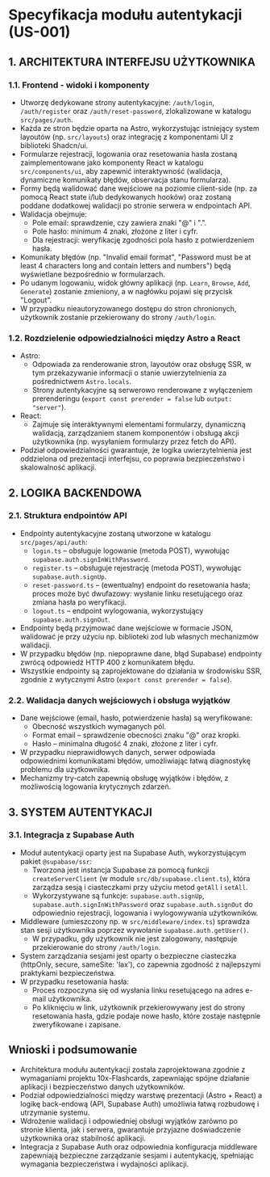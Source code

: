 # Specyfikacja modułu autentykacji (US-001)

## 1. ARCHITEKTURA INTERFEJSU UŻYTKOWNIKA

### 1.1. Frontend - widoki i komponenty

- Utworzę dedykowane strony autentykacyjne: `/auth/login`, `/auth/register` oraz `/auth/reset-password`, zlokalizowane w katalogu `src/pages/auth`.
- Każda ze stron będzie oparta na Astro, wykorzystując istniejący system layoutów (np. `src/layouts`) oraz integrację z komponentami UI z biblioteki Shadcn/ui.
- Formularze rejestracji, logowania oraz resetowania hasła zostaną zaimplementowane jako komponenty React w katalogu `src/components/ui`, aby zapewnić interaktywność (walidacja, dynamiczne komunikaty błędów, observacja stanu formularza).
- Formy będą walidować dane wejściowe na poziomie client-side (np. za pomocą React state i/lub dedykowanych hooków) oraz zostaną poddane dodatkowej walidacji po stronie serwera w endpointach API.
- Walidacja obejmuje:
  - Pole email: sprawdzenie, czy zawiera znaki "@" i ".".
  - Pole hasło: minimum 4 znaki, złożone z liter i cyfr.
  - Dla rejestracji: weryfikację zgodności pola hasło z potwierdzeniem hasła.
- Komunikaty błędów (np. "Invalid email format", "Password must be at least 4 characters long and contain letters and numbers") będą wyświetlane bezpośrednio w formularzach.
- Po udanym logowaniu, widok główny aplikacji (np. `Learn`, `Browse`, `Add`, `Generate`) zostanie zmieniony, a w nagłówku pojawi się przycisk "Logout".
- W przypadku nieautoryzowanego dostępu do stron chronionych, użytkownik zostanie przekierowany do strony `/auth/login`.

### 1.2. Rozdzielenie odpowiedzialności między Astro a React

- Astro:
  - Odpowiada za renderowanie stron, layoutów oraz obsługę SSR, w tym przekazywanie informacji o stanie uwierzytelnienia za pośrednictwem `Astro.locals`.
  - Strony autentykacyjne są serwerowo renderowane z wyłączeniem prerenderingu (`export const prerender = false` lub `output: "server"`).
- React:
  - Zajmuje się interaktywnymi elementami formularzy, dynamiczną walidacją, zarządzaniem stanem komponentów i obsługą akcji użytkownika (np. wysyłaniem formularzy przez fetch do API).
- Podział odpowiedzialności gwarantuje, że logika uwierzytelnienia jest oddzielona od prezentacji interfejsu, co poprawia bezpieczeństwo i skalowalność aplikacji.

## 2. LOGIKA BACKENDOWA

### 2.1. Struktura endpointów API

- Endpointy autentykacyjne zostaną utworzone w katalogu `src/pages/api/auth`:
  - `login.ts` – obsługuje logowanie (metoda POST), wywołując `supabase.auth.signInWithPassword`.
  - `register.ts` – obsługuje rejestrację (metoda POST), wywołując `supabase.auth.signUp`.
  - `reset-password.ts` – (ewentualny) endpoint do resetowania hasła; proces może być dwufazowy: wysłanie linku resetującego oraz zmiana hasła po weryfikacji.
  - `logout.ts` – endpoint wylogowania, wykorzystujący `supabase.auth.signOut`.
- Endpointy będą przyjmować dane wejściowe w formacie JSON, walidować je przy użyciu np. biblioteki zod lub własnych mechanizmów walidacji.
- W przypadku błędów (np. niepoprawne dane, błąd Supabase) endpointy zwrócą odpowiedź HTTP 400 z komunikatem błędu.
- Wszystkie endpointy są zaprojektowane do działania w środowisku SSR, zgodnie z wytycznymi Astro (`export const prerender = false`).

### 2.2. Walidacja danych wejściowych i obsługa wyjątków

- Dane wejściowe (email, hasło, potwierdzenie hasła) są weryfikowane:
  - Obecność wszystkich wymaganych pól.
  - Format email – sprawdzenie obecności znaku "@" oraz kropki.
  - Hasło – minimalna długość 4 znaki, złożone z liter i cyfr.
- W przypadku nieprawidłowych danych, serwer odpowiada odpowiednimi komunikatami błędów, umożliwiając łatwą diagnostykę problemu dla użytkownika.
- Mechanizmy try-catch zapewnią obsługę wyjątków i błędów, z możliwością logowania krytycznych zdarzeń.

## 3. SYSTEM AUTENTYKACJI

### 3.1. Integracja z Supabase Auth

- Moduł autentykacji oparty jest na Supabase Auth, wykorzystującym pakiet `@supabase/ssr`:
  - Tworzona jest instancja Supabase za pomocą funkcji `createServerClient` (w module `src/db/supabase.client.ts`), która zarządza sesją i ciasteczkami przy użyciu metod `getAll` i `setAll`.
  - Wykorzystywane są funkcje: `supabase.auth.signUp`, `supabase.auth.signInWithPassword` oraz `supabase.auth.signOut` do odpowiednio rejestracji, logowania i wylogowywania użytkowników.
- Middleware (umieszczony np. w `src/middleware/index.ts`) sprawdza stan sesji użytkownika poprzez wywołanie `supabase.auth.getUser()`.
  - W przypadku, gdy użytkownik nie jest zalogowany, następuje przekierowanie do strony `/auth/login`.
- System zarządzania sesjami jest oparty o bezpieczne ciasteczka (httpOnly, secure, sameSite: 'lax'), co zapewnia zgodność z najlepszymi praktykami bezpieczeństwa.
- W przypadku resetowania hasła:
  - Proces rozpoczyna się od wysłania linku resetującego na adres e-mail użytkownika.
  - Po kliknięciu w link, użytkownik przekierowywany jest do strony resetowania hasła, gdzie podaje nowe hasło, które zostaje następnie zweryfikowane i zapisane.

## Wnioski i podsumowanie

- Architektura modułu autentykacji została zaprojektowana zgodnie z wymaganiami projektu 10x-Flashcards, zapewniając spójne działanie aplikacji i bezpieczeństwo danych użytkowników.
- Podział odpowiedzialności między warstwę prezentacji (Astro + React) a logikę back-endową (API, Supabase Auth) umożliwia łatwą rozbudowę i utrzymanie systemu.
- Wdrożenie walidacji i odpowiedniej obsługi wyjątków zarówno po stronie klienta, jak i serwera, gwarantuje przyjazne doświadczenie użytkownika oraz stabilność aplikacji.
- Integracja z Supabase Auth oraz odpowiednia konfiguracja middleware zapewniają bezpieczne zarządzanie sesjami i autentykację, spełniając wymagania bezpieczeństwa i wydajności aplikacji. 
